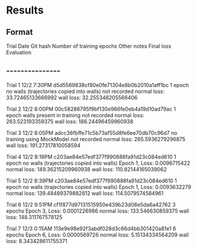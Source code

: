 # Results

## Format
Trial
Date
Git hash
Number of training epochs
Other notes
Final loss
Evaluation

## ---------------

Trial 1
12/2 7:30PM
d5d5569838cf80e0fe71304e8b0b2010a1aff1bc
1 epoch
no walls (trajectories copied into walls)
not recorded
normal loss: 33.72465133666992
wall loss: 32.255348205566406

Trial 2
12/2 8:00PM
00c58286795f9bf130e966fe0eb4a19d10ad79ac
1 epoch
walls present in training
not recorded
normal loss: 263.523193359375
wall loss: 186.24496459960938

Trial 3
12/2 8:05PM
adcc36fbffe71c5b73af55d8fe6ee70db70c96d7
no training 
using MockModel
not recorded
normal loss: 265.5936279296875
wall loss: 191.27317810058594

Trial 4
12/2 8:19PM
c203ae84e57edf377f990888fa91d23c084ed610
1 epoch
no walls (trajectories copied into walls)
Epoch 1, Loss: 0.0096715422
normal loss: 149.36215209960938
wall loss: 110.82144165039062

Trial 5
12/2 8:39PM
c203ae84e57edf377f990888fa91d23c084ed610
1 epoch
no walls (trajectories copied into walls)
Epoch 1, Loss: 0.0093632279
normal loss: 139.48489379882812
wall loss: 114.5079574584961

Trial 6
12/2 9:51PM
cf1f877d97131515950e439b23d08e5da6a42762
3 epochs
Epoch 3, Loss: 0.0001226986
normal loss: 133.546630859375
wall loss: 148.311767578125

Trial 7
12/3 0:15AM
113e9e98e92f3abdf028d3c66d4bb301420a81e1
6 epochs
Epoch 6, Loss: 0.0000569726
normal loss: 5.15134334564209
wall loss: 8.343428611755371


